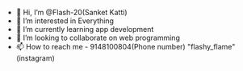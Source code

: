 - 👋 Hi, I’m @Flash-20(Sanket Katti)
- 👀 I’m interested in Everything
- 🌱 I’m currently learning app development
- 💞️ I’m looking to collaborate on web programming
- 📫 How to reach me - 9148100804(Phone number) "flashy_flame"(instagram)

<!---
Flash-20/Flash-20 is a ✨ special ✨ repository because its `README.md` (this file) appears on your GitHub profile.
You can click the Preview link to take a look at your changes.
--->

